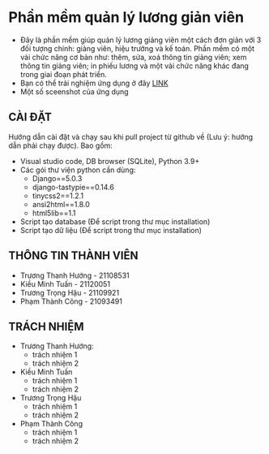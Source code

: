 # Phần mềm quản lý lương giản viên

- Đây là phần mềm giúp quản lý lương giảng viên một cách đơn giản với 3 đối tượng chính: giảng viên, hiệu trưởng và kế toán. Phần mềm có một vài chức năng cơ bản như: thêm, sửa, xoá thông tin giảng viên; xem thông tin giảng viên; in phiếu lương và một vài chức năng khác đang trong giai đoạn phát triển.
- Bạn có thể trải nghiệm ứng dụng ở đây [LINK](https://update-this-link)
- Một số sceenshot của ứng dụng

## CÀI ĐẶT

Hướng dẫn cài đặt và chạy sau khi pull project từ github về (Lưu ý: hướng dẫn phải chạy được). Bao gồm:
- Visual studio code, DB browser (SQLite), Python 3.9+
- Các gói thư viện python cần dùng:
    + Django==5.0.3
    + django-tastypie==0.14.6
    + tinycss2==1.2.1
    + ansi2html==1.8.0
    + html5lib==1.1
- Script tạo database (Để script trong thư mục installation)
- Script tạo dữ liệu (Để script trong thư mục installation)

## THÔNG TIN THÀNH VIÊN

- Trương Thanh Hướng - 21108531
- Kiều Minh Tuấn - 21120051
- Trương Trọng Hậu - 21109921
- Phạm Thành Công - 21093491

## TRÁCH NHIỆM

- Trương Thanh Hướng:
    - trách nhiệm 1
    - trách nhiệm 2
- Kiều Minh Tuấn
    - trách nhiệm 1
    - trách nhiệm 2
- Trương Trọng Hậu
    - trách nhiệm 1
    - trách nhiệm 2
- Phạm Thành Công
    - trách nhiệm 1
    - trách nhiệm 2
